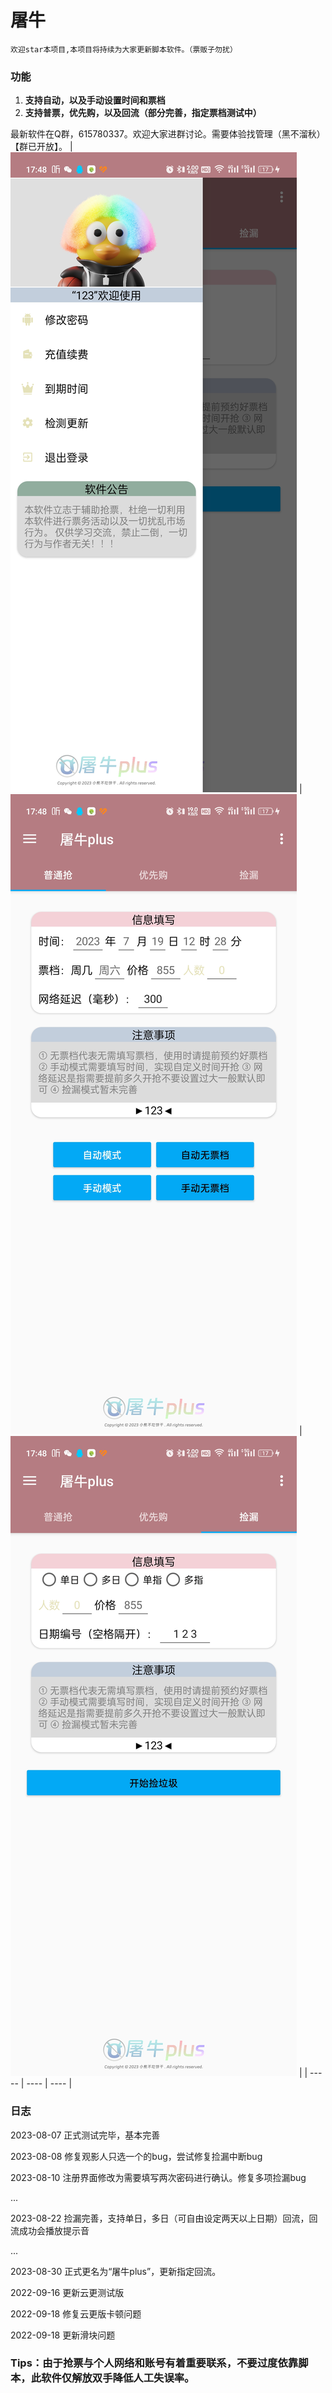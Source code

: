# 屠牛

```
欢迎star本项目,本项目将持续为大家更新脚本软件。（票贩子勿扰）
```
### 功能

1. **支持自动，以及手动设置时间和票档**
2. **支持普票，优先购，以及回流（部分完善，指定票档测试中）**

最新软件在Q群，615780337。欢迎大家进群讨论。需要体验找管理（黑不溜秋）【群已开放】。
| ![01](https://github.com/Chang-L12138/tuniu/blob/main/img/01.jpg) |   ![02](https://github.com/Chang-L12138/tuniu/blob/main/img/02.jpg)   |  ![03](https://github.com/Chang-L12138/tuniu/blob/main/img/03.jpg)    |
| ----- | ---- | ---- |

### 日志

2023-08-07 正式测试完毕，基本完善

2023-08-08 修复观影人只选一个的bug，尝试修复捡漏中断bug

2023-08-10 注册界面修改为需要填写两次密码进行确认。修复多项捡漏bug

...

2023-08-22 捡漏完善，支持单日，多日（可自由设定两天以上日期）回流，回流成功会播放提示音

...

2023-08-30 正式更名为“屠牛plus”，更新指定回流。

2022-09-16 更新云更测试版

2022-09-18 修复云更版卡顿问题

2022-09-18 更新滑块问题

### Tips：由于抢票与个人网络和账号有着重要联系，不要过度依靠脚本，此软件仅解放双手降低人工失误率。
